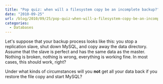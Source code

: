 ```yaml
---
title: "Pop quiz: when will a filesystem copy be an incomplete backup?"
date: "2010-09-25"
url: /blog/2010/09/25/pop-quiz-when-will-a-filesystem-copy-be-an-incomplete-backup/
categories:
  - Databases
---
```

Let's suppose that your backup process looks like this: you stop a replication slave, shut down MySQL, and copy away the data directory. Assume that the slave is perfect and has the same data as the master. Nothing is broken, nothing is wrong, everything is working fine. In most cases, this should work, right?

Under what kinds of circumstances will you **not** get all your data back if you restore the file copy and start MySQL?



